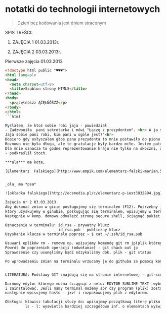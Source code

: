 # notatki do technologii internetowych

>Dzień bez kodowania jest dniem straconym

SPIS TREŚCI:

1. ZAJĘCIA 1    01.03.2013r.

2. ZAJĘCIA 2    03.03.2013r.







Pierwsze zajęcia 01.03.2013 
```html
<!doctype html public "♥♥♥">
<html lang=pl>
<head>
  <meta charset=utf-8>
  <title>Szablon strony HTML5</title>
</head>
<body>
  <p>ąćęłńóśźż ĄĆĘŁŃÓŚŹŻ</p>
</body>
</html>
```html

Myślałem, że ktoś sobie robi jaja - powiedział. 
- Zadzwoniła  pani sekretarka i mówi "Łączę z prezydentem". <br> A ja się pytam "z kim? <br> 
Jaja sobie pani robi, kim pani w ogóle jest?"<br> 
Dopiero gdy usłyszałem głos pana prezydenta to mnie postawiło do pionu. <br>
Rozmowa nie była długa, ale te gratulacje były bardzo miłe. Jestem patriotą. <br>  
Dla mnie oznacza to godne reprezentowanie kraju nie tylko na skoczni, ale również poza zawodami<br>
- podkreślił Stoch.

***ala*** ma kota,

[Elementarz  Falskiego](http://www.empik.com/elementarz-falski-marian,58100,ksiazka-p)


_ola_ ma *psa*

![okładka falskiego](http://ecsmedia.pl/c/elementarz-p-iext3832894.jpg)

Zajęcia nr 2 03.03.2013
Aby dokonać zmian w gicie posługujemy się terminalem (F12). Potrzebny jest klucz, 
który uzyskujemy w gihubie, posługując się terminalem, wpisujemy w terminal odpowiednie hasła. 
Następnie w komp. domowy odnależć stronę secure shell, ściągnąć pakiet i  wygenerować klucz. 

Oznaczenia w terminalu: id_rsa - prywatny klucz
                        id_rsa.pub - publiczny klucz
Uzyskanie klucza w terminalu poprzez ~ $ cat ~/.ssh/id_rsa.pub

Usuwani eplików rm - remowe np. wpisujemy komendę git rm jp(plik którego nazwe chcemy zmienić) zajecia1.md(nowa nazwa).
Powrót do poprzenich operacji (odwołanie) - git chack out jp
Sprawdzenie czy usunęliśmy bądź odzykaliśmy dok. plik - git status

Po wprowadzeniu zmian na terminalu wrzucamy je do githuba za pomocą komendy-git push


LITERATURA: Podstawy GIT znajdują się na stronie internetowej - git-scm.com

Darmowy edytor którego można ściągnąć z netu: EDYTOR SUBLIME TEXT- wybrać odpowiedni system do obsługi programu
i zainstalować. Jeśli mamy terminal możemy spr czy program (plik) został pobrany wpisujemy: ls cd Pobrane/ /Pobrane$ ls. 
następnie wpisujemy hasło - jxvf i rozpakowujemy plik z edytorem.

Obsługa: klawisz tabulacji służy do: wpisujemy początkową literę pliku wciskamy tab i nazwa sama się rowinie.
         ls - l: wyswietla bardziej szczegółowo inf. o elemantach wyświetlanych w terminalu.
         







